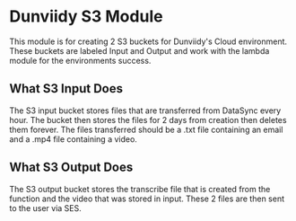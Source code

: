 # Dunviidy S3 Module
This module is for creating 2 S3 buckets for Dunviidy's Cloud environment. These buckets are labeled Input and Output and work with the lambda module for the environments success.
## What S3 Input Does
The S3 input bucket stores files that are transferred from DataSync every hour. The bucket then stores the files for 2 days from creation then deletes them forever. The files transferred should be a .txt file containing an email and a .mp4 file containing a video.
## What S3 Output Does 
The S3 output bucket stores the transcribe file that is created from the function and the video that was stored in input. These 2 files are then sent to the user via SES.